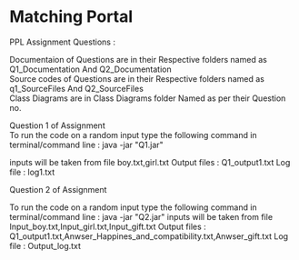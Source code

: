 # Matching Portal
PPL Assignment Questions :
<br>

Documentaion of Questions are in their Respective folders named as Q1_Documentation And Q2_Documentation
<br>
Source codes of Questions are in their Respective folders named as q1_SourceFiles And Q2_SourceFiles
<br>
Class Diagrams are in Class Diagrams folder Named as per their Question no.


Question 1 of Assignment<br>
To run the code on a random input type the following command in terminal/command line : java -jar "Q1.jar"
<br>

inputs will be taken from file boy.txt,girl.txt
Output files : Q1_output1.txt
Log file : log1.txt

Question 2 of Assignment

To run the code on a random input type the following command in terminal/command line : java -jar "Q2.jar"
inputs will be taken from file Input_boy.txt,Input_girl.txt,Input_gift.txt
Output files : Q1_output1.txt,Anwser_Happines_and_compatibility.txt,Anwser_gift.txt
Log file : Output_log.txt
